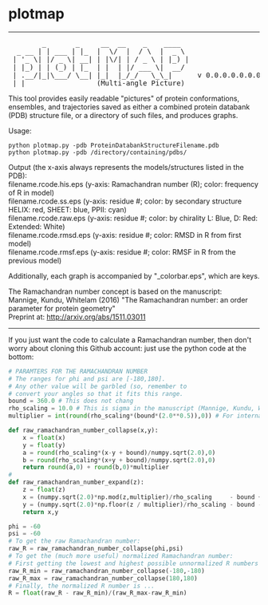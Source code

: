 # plotmap
--------------------------------------------------
<pre>        _       _     __  __    _    ____  
  _ __ | | ___ | |_  |  \/  |  / \  |  _ \ 
 | '_ \| |/ _ \| __| | |\/| | / _ \ | |_) |
 | |_) | | (_) | |_  | |  | |/ ___ \|  __/ 
 | .__/|_|\___/ \__| |_|  |_/_/   \_\_|      v 0.0.0.0.0.0.0...
 |_|                 (Multi-angle Picture)
</pre>
This tool provides easily readable "pictures" of protein conformations, 
ensembles, and trajectories saved as either a combined protein databank 
(PDB) structure file, or a directory of such files, and produces graphs.

Usage:
```
python plotmap.py -pdb ProteinDatabankStructureFilename.pdb
python plotmap.py -pdb /directory/containing/pdbs/
```

Output (the x-axis always represents the models/structures listed in the PDB):<br>
filename.rcode.his.eps  (y-axis: Ramachandran number (R); color: frequency of R in model)<br>
filename.rcode.ss.eps   (y-axis: residue #; color: by secondary structure HELIX: red, SHEET: blue, PPII: cyan)<br>
filename.rcode.raw.eps  (y-axis: residue #; color: by chirality L: Blue, D: Red: Extended: White)<br>
filename.rcode.rmsd.eps (y-axis: residue #; color: RMSD in R from first model)<br>
filename.rcode.rmsf.eps (y-axis: residue #; color: RMSF in R from the previous model)

Additionally, each graph is accompanied by "_colorbar.eps", which are keys.

The Ramachandran number concept is based on the manuscript:<br>
Mannige, Kundu, Whitelam (2016) "The Ramachandran number: an order parameter for protein geometry" <br>
Preprint at: http://arxiv.org/abs/1511.03011

--------------------------------------------------

If you just want the code to calculate a Ramachandran number, then don't worry about cloning this Github account: just use the python code at the bottom:

```python
# PARAMTERS FOR THE RAMACHANDRAN NUMBER
# The ranges for phi and psi are [-180,180]. 
# Any other value will be garbled (so, remember to 
# convert your angles so that it fits this range.
bound = 360.0 # This does not chang
rho_scaling = 10.0 # This is sigma in the manuscript (Mannige, Kundu, Whitelam, 2016)
multiplier = int(round(rho_scaling*(bound*(2.0**0.5)),0)) # For internal reference

def raw_ramachandran_number_collapse(x,y):
	x = float(x)
	y = float(y)
	a = round(rho_scaling*(x-y + bound)/numpy.sqrt(2.0),0)
	b = round(rho_scaling*(x+y + bound)/numpy.sqrt(2.0),0)
	return round(a,0) + round(b,0)*multiplier
#
def raw_ramachandran_number_expand(z):
	z = float(z)
	x = (numpy.sqrt(2.0)*np.mod(z,multiplier)/rho_scaling     - bound + numpy.sqrt(2.0)*np.floor(z / multiplier)/rho_scaling - bound )/2.0
	y = (numpy.sqrt(2.0)*np.floor(z / multiplier)/rho_scaling - bound - numpy.sqrt(2.0)*np.mod(z, multiplier)/rho_scaling + bound)/2.0
	return x,y

phi = -60
psi = -60
# To get the raw Ramachandran number:
raw_R = raw_ramachandran_number_collapse(phi,psi)
# To get the (much more useful) normalized Ramachandran number:
# First getting the lowest and highest possible unnormalized R numbers
raw_R_min = raw_ramachandran_number_collapse(-180,-180)
raw_R_max = raw_ramachandran_number_collapse(180,180)
# Finally, the normalized R number is ...
R = float(raw_R - raw_R_min)/(raw_R_max-raw_R_min)
```


